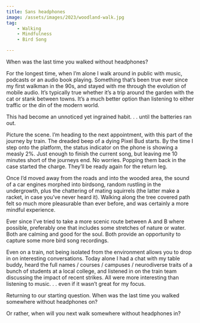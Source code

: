 ```yaml
---
title: Sans headphones
image: /assets/images/2023/woodland-walk.jpg
tag: 
    - Walking
    - Mindfulness
    - Bird Song

---
```


When was the last time you walked without headphones?

For the longest time, when I’m alone I walk around in public with music, podcasts or an audio book playing. Something that’s been true ever since my first walkman in the 90s, and stayed with me through the evolution of mobile audio. It’s typically true whether it’s a trip around the garden with the cat or stank between towns. It’s a much better option than listening to either traffic or the din of the modern world.

This had become an unnoticed yet ingrained habit. . . until the batteries ran out.

Picture the scene. I’m heading to the next appointment, with this part of the journey by train. The dreaded beep of a dying Pixel Bud starts. By the time I step onto the platform, the status indicator on the phone is showing a measly 2%. Just enough to finish the current song, but leaving me 10 minutes short of the journeys end. No worries. Popping them back in the case started the charge. They’ll be ready again for the return leg. 

Once I’d moved away from the roads and into the wooded area, the sound of a car engines morphed into birdsong, random rustling in the undergrowth, plus the chattering of mating squirrels (the latter make a racket, in case you’ve never heard it). Walking along the tree covered path felt so much more pleasurable than ever before, and was certainly a more mindful experience.

Ever since I’ve tried to take a more scenic route between A and B where possible, preferably one that includes some stretches of nature or water. Both are calming and good for the soul. Both provide an opportunity to capture some more bird song recordings.

Even on a train, not being isolated from the environment allows you to drop in on interesting conversations. Today alone I had a chat with my table buddy, heard the full names / courses / campuses / neurodiverse traits of a bunch of students at a local college, and listened in on the train team discussing the impact of recent strikes. All were more interesting than listening to music. . . even if it wasn’t great for my focus.

Returning to our starting question. When was the last time you walked somewhere without headphones on?

Or rather, when will you next walk somewhere without headphones in?
